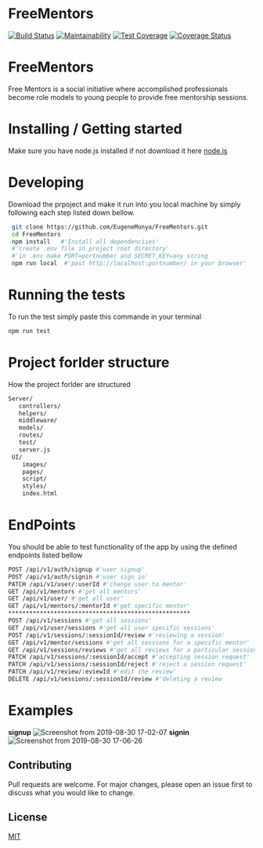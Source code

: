 # FreeMentors
[![Build Status](https://travis-ci.org/EugeneMunya/FreeMentors.svg?branch=develop)](https://travis-ci.org/EugeneMunya/FreeMentors)
[![Maintainability](https://api.codeclimate.com/v1/badges/4462cdaf2a74f1d96b40/maintainability)](https://codeclimate.com/github/EugeneMunya/FreeMentors/maintainability)
[![Test Coverage](https://api.codeclimate.com/v1/badges/4462cdaf2a74f1d96b40/test_coverage)](https://codeclimate.com/github/EugeneMunya/FreeMentors/test_coverage)
[![Coverage Status](https://coveralls.io/repos/github/EugeneMunya/FreeMentors/badge.svg?branch=develop)](https://coveralls.io/github/EugeneMunya/FreeMentors?branch=develop)

# FreeMentors
Free Mentors is a social initiative where accomplished professionals become role models to
young people to provide free mentorship sessions.

# Installing / Getting started
Make sure you have node.js installed if not download it here [node.js](https://nodejs.org/en/) 

# Developing
Download the prpoject and make it run into you local machine by simply following each step listed down bellow.
```bash
 git clone https://github.com/EugeneMunya/FreeMentors.git
 cd FreeMentors
 npm install   #'Install all dependenciies'
 #'create .env file in project root directory'
 #'in .env make PORT=portnumber and SECRET_KEY=any string
 npm run local  #'past http://localhost:portnumber/ in your browser'
```
# Running the tests
To run the test simply paste this commande in your terminal
```bash
npm run test
```
# Project forlder structure
How the project forlder are structured

```bash
Server/
   controllers/
   helpers/
   middleware/
   models/
   routes/
   test/
   server.js
 UI/
    images/
    pages/
    script/
    styles/
    index.html 
```
# EndPoints
You should be able to test functionality of the app by using the defined endpoints listed bellow
```bash
POST /api/v1/auth/signup #'user signup'
POST /api/v1/auth/signin #'user sign in'
PATCH /api/v1/user/:userId #'change user to mentor'
GET /api/v1/mentors #'get all mentors'
GET /api/v1/user/ #'get all user'
GET /api/v1/mentors/:mentorId #'get specific mentor'
****************************************************
POST /api/v1/sessions #'get all sessions'
GET /api/v1/user/sessions #'get all user specific sessions'
POST /api/v1/sessions/:sessionId/review #'reviewing a session'
GET /api/v1/mentor/sessions #'get all sessions for a specific mentor'
GET /api/v1/sessions/reviews #'get all reviews for a particular session'
PATCH /api/v1/sessions/:sessionId/accept #'accepting session request'
PATCH /api/v1/sessions/:sessionId/reject #'reject a session request'
PATCH /api/v1/review/:eviewId #'edit the review'
DELETE /api/v1/sessions/:sessionId/review #'deleting a review
```
# Examples

**signup**
![Screenshot from 2019-08-30 17-02-07](https://user-images.githubusercontent.com/36619897/64030995-ed8bf600-cb47-11e9-9f5a-42d8c7cecf6c.png)
**signin**
![Screenshot from 2019-08-30 17-06-26](https://user-images.githubusercontent.com/36619897/64031373-8de21a80-cb48-11e9-9d66-39dc7d6643f6.png)

## Contributing
Pull requests are welcome. For major changes, please open an issue first to discuss what you would like to change.

## License
[MIT](https://choosealicense.com/licenses/mit/)
